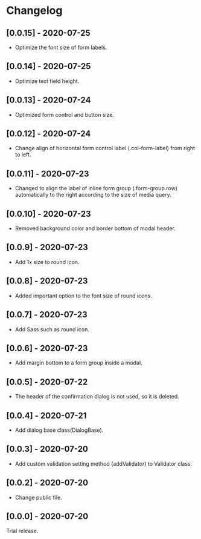 # Changelog

## [0.0.15] - 2020-07-25

  - Optimize the font size of form labels.

## [0.0.14] - 2020-07-25

  - Optimize text field height.

## [0.0.13] - 2020-07-24

  - Optimized form control and button size.

## [0.0.12] - 2020-07-24

  - Change align of horizontal form control label (.col-form-label) from right to left.

## [0.0.11] - 2020-07-23

  - Changed to align the label of inline form group (.form-group.row) automatically to the right according to the size of media query.

## [0.0.10] - 2020-07-23

  - Removed background color and border bottom of modal header.

## [0.0.9] - 2020-07-23

  - Add 1x size to round icon.

## [0.0.8] - 2020-07-23

  - Added important option to the font size of round icons.

## [0.0.7] - 2020-07-23

  - Add Sass such as round icon.

## [0.0.6] - 2020-07-23

- Add margin bottom to a form group inside a modal.

## [0.0.5] - 2020-07-22

- The header of the confirmation dialog is not used, so it is deleted.

## [0.0.4] - 2020-07-21

- Add dialog base class(DialogBase).

## [0.0.3] - 2020-07-20

- Add custom validation setting method (addValidator) to Validator class.

## [0.0.2] - 2020-07-20

- Change public file.

## [0.0.0] - 2020-07-20

Trial release.

